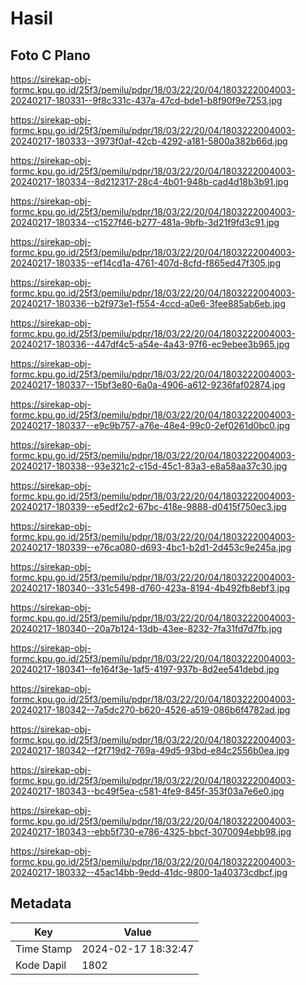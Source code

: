 # Hasil

## Foto C Plano

https://sirekap-obj-formc.kpu.go.id/25f3/pemilu/pdpr/18/03/22/20/04/1803222004003-20240217-180331--9f8c331c-437a-47cd-bde1-b8f90f9e7253.jpg

https://sirekap-obj-formc.kpu.go.id/25f3/pemilu/pdpr/18/03/22/20/04/1803222004003-20240217-180333--3973f0af-42cb-4292-a181-5800a382b66d.jpg

https://sirekap-obj-formc.kpu.go.id/25f3/pemilu/pdpr/18/03/22/20/04/1803222004003-20240217-180334--8d212317-28c4-4b01-948b-cad4d18b3b91.jpg

https://sirekap-obj-formc.kpu.go.id/25f3/pemilu/pdpr/18/03/22/20/04/1803222004003-20240217-180334--c1527f46-b277-481a-9bfb-3d21f9fd3c91.jpg

https://sirekap-obj-formc.kpu.go.id/25f3/pemilu/pdpr/18/03/22/20/04/1803222004003-20240217-180335--ef14cd1a-4761-407d-8cfd-f865ed47f305.jpg

https://sirekap-obj-formc.kpu.go.id/25f3/pemilu/pdpr/18/03/22/20/04/1803222004003-20240217-180336--b2f973e1-f554-4ccd-a0e6-3fee885ab6eb.jpg

https://sirekap-obj-formc.kpu.go.id/25f3/pemilu/pdpr/18/03/22/20/04/1803222004003-20240217-180336--447df4c5-a54e-4a43-97f6-ec9ebee3b965.jpg

https://sirekap-obj-formc.kpu.go.id/25f3/pemilu/pdpr/18/03/22/20/04/1803222004003-20240217-180337--15bf3e80-6a0a-4906-a612-9236faf02874.jpg

https://sirekap-obj-formc.kpu.go.id/25f3/pemilu/pdpr/18/03/22/20/04/1803222004003-20240217-180337--e9c9b757-a76e-48e4-99c0-2ef0261d0bc0.jpg

https://sirekap-obj-formc.kpu.go.id/25f3/pemilu/pdpr/18/03/22/20/04/1803222004003-20240217-180338--93e321c2-c15d-45c1-83a3-e8a58aa37c30.jpg

https://sirekap-obj-formc.kpu.go.id/25f3/pemilu/pdpr/18/03/22/20/04/1803222004003-20240217-180339--e5edf2c2-67bc-418e-9888-d0415f750ec3.jpg

https://sirekap-obj-formc.kpu.go.id/25f3/pemilu/pdpr/18/03/22/20/04/1803222004003-20240217-180339--e76ca080-d693-4bc1-b2d1-2d453c9e245a.jpg

https://sirekap-obj-formc.kpu.go.id/25f3/pemilu/pdpr/18/03/22/20/04/1803222004003-20240217-180340--331c5498-d760-423a-8194-4b492fb8ebf3.jpg

https://sirekap-obj-formc.kpu.go.id/25f3/pemilu/pdpr/18/03/22/20/04/1803222004003-20240217-180340--20a7b124-13db-43ee-8232-7fa31fd7d7fb.jpg

https://sirekap-obj-formc.kpu.go.id/25f3/pemilu/pdpr/18/03/22/20/04/1803222004003-20240217-180341--fe164f3e-1af5-4197-937b-8d2ee541debd.jpg

https://sirekap-obj-formc.kpu.go.id/25f3/pemilu/pdpr/18/03/22/20/04/1803222004003-20240217-180342--7a5dc270-b620-4526-a519-086b6f4782ad.jpg

https://sirekap-obj-formc.kpu.go.id/25f3/pemilu/pdpr/18/03/22/20/04/1803222004003-20240217-180342--f2f719d2-769a-49d5-93bd-e84c2556b0ea.jpg

https://sirekap-obj-formc.kpu.go.id/25f3/pemilu/pdpr/18/03/22/20/04/1803222004003-20240217-180343--bc49f5ea-c581-4fe9-845f-353f03a7e6e0.jpg

https://sirekap-obj-formc.kpu.go.id/25f3/pemilu/pdpr/18/03/22/20/04/1803222004003-20240217-180343--ebb5f730-e786-4325-bbcf-3070094ebb98.jpg

https://sirekap-obj-formc.kpu.go.id/25f3/pemilu/pdpr/18/03/22/20/04/1803222004003-20240217-180332--45ac14bb-9edd-41dc-9800-1a40373cdbcf.jpg


## Metadata

| Key        | Value               |
| ---------- | ------------------- |
| Time Stamp | 2024-02-17 18:32:47 |
| Kode Dapil | 1802                |



